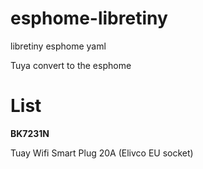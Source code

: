 # esphome-libretiny
libretiny esphome yaml

Tuya convert to the esphome

# List

**BK7231N**

 Tuay Wifi Smart Plug 20A (Elivco EU socket)
